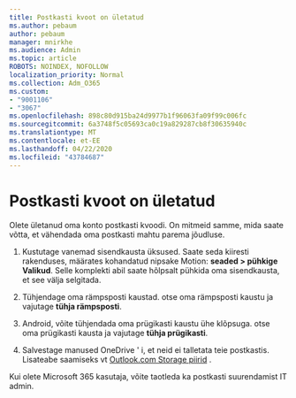 ```yaml
---
title: Postkasti kvoot on ületatud
ms.author: pebaum
author: pebaum
manager: mnirkhe
ms.audience: Admin
ms.topic: article
ROBOTS: NOINDEX, NOFOLLOW
localization_priority: Normal
ms.collection: Adm_O365
ms.custom:
- "9001106"
- "3067"
ms.openlocfilehash: 898c80d915ba24d9977b1f96063fa09f99c006fc
ms.sourcegitcommit: 6a3748f5c05693ca0c19a829287cb8f30635940c
ms.translationtype: MT
ms.contentlocale: et-EE
ms.lasthandoff: 04/22/2020
ms.locfileid: "43784687"
---
```

# <a name="mailbox-quota-exceeded"></a>Postkasti kvoot on ületatud

Olete ületanud oma konto postkasti kvoodi. On mitmeid samme, mida saate võtta, et vähendada oma postkasti mahtu parema jõudluse.

1. Kustutage vanemad sisendkausta üksused. Saate seda kiiresti rakenduses, määrates kohandatud nipsake Motion: **seaded > pühkige Valikud**. Selle komplekti abil saate hõlpsalt pühkida oma sisendkausta, et see välja selgitada.

2. Tühjendage oma rämpsposti kaustad. otse oma rämpsposti kaustu ja vajutage **tühja rämpsposti**.

3. Android, võite tühjendada oma prügikasti kaustu ühe klõpsuga. otse oma prügikasti kausta ja vajutage **tühja prügikasti**. 

4. Salvestage manused OneDrive ' i, et neid ei talletata teie postkastis. Lisateabe saamiseks vt [Outlook.com Storage piirid](https://support.office.com/article/storage-limits-in-outlook-com-7ac99134-69e5-4619-ac0b-2d313bba5e9e) . 

Kui olete Microsoft 365 kasutaja, võite taotleda ka postkasti suurendamist IT admin.
